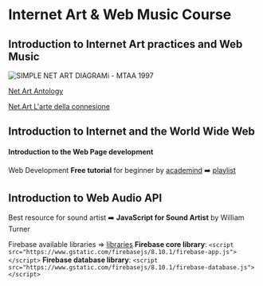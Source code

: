 # Internet Art & Web Music Course
## Introduction to Internet Art practices and Web Music
![SIMPLE NET ART DIAGRAMi - MTAA 1997](https://www.google.com/url?sa=i&url=https%3A%2F%2Fcommons.wikimedia.org%2Fwiki%2FFile%3ASimple_Net_Art_Diagram_-_non-animated_version.png&psig=AOvVaw3e99P5d_myitjboiGXRrVJ&ust=1648731963196000&source=images&cd=vfe&ved=0CAgQjRxqFwoTCPjD76nz7fYCFQAAAAAdAAAAABAE)

[Net Art Antology](https://anthology.rhizome.org/)

[Net.Art L'arte della connesione](https://monoskop.org/images/7/71/Deseriis_Marco_Marano_Giuseppe_Net_art_L_arte_della_connessione.pdf)   

## Introduction to Internet and the World Wide Web 

#### Introduction to the Web Page development

Web Development **Free tutorial** for beginner by [academind](https://pro.academind.com/) :arrow_right: [playlist](https://www.youtube.com/watch?v=NXG0ETguPsg)

## Introduction to Web Audio API

Best resource for sound artist :arrow_right: **JavaScript for Sound Artist** by William Turner

Firebase available libraries => [libraries](https://firebase.google.com/docs/web/learn-more?authuser=0&hl=en#available-libraries)
**Firebase core library**: `<script src="https://www.gstatic.com/firebasejs/8.10.1/firebase-app.js"></script>`
**Firebase database library**: `<script src="https://www.gstatic.com/firebasejs/8.10.1/firebase-database.js"></script>`
